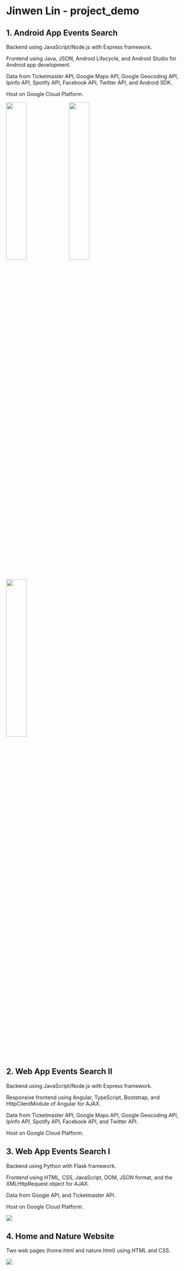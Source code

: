 # Jinwen Lin - project_demo


## 1. Android App Events Search

<p>Backend using JavaScript/Node.js with Express framework.</p>
<p>Frontend using Java, JSON, Android Lifecycle, and Android Studio for Android app development.</p>
<p>Data from Ticketmaster API, Google Maps API, Google Geocoding API, Ipinfo API, Spotify API, Facebook API, Twitter API, and Android SDK.</p>
<p>Host on Google Cloud Platform.</p>

<p>
  <img src="https://github.com/wen3999/project_demo/blob/main/public/9_1.gif" width="33%"></img>
  <img src="https://github.com/wen3999/project_demo/blob/main/public/9_2.gif" width="33%"></img>
  <img src="https://github.com/wen3999/project_demo/blob/main/public/9_3.gif" width="33%"></img>
</p>


## 2. Web App Events Search II

<p>Backend using JavaScript/Node.js with Express framework.</p>
<p>Responsive frontend using Angular, TypeScript, Bootstrap, and HttpClientModule of Angular for AJAX.</p>
<p>Data from Ticketmaster API, Google Maps API, Google Geocoding API, Ipinfo API, Spotify API, Facebook API, and Twitter API.</p>
<p>Host on Google Cloud Platform.</p>


## 3. Web App Events Search I

<p>Backend using Python with Flask framework.</p>
<p>Frontend using HTML, CSS, JavaScript, DOM, JSON format, and the XMLHttpRequest object for AJAX.</p>
<p>Data from Google API, and Ticketmaster API.</p>
<p>Host on Google Cloud Platform.</p>

![](https://github.com/wen3999/project_demo/blob/main/public/6.gif)


## 4. Home and Nature Website

<p>Two web pages (home.html and nature.html) using HTML and CSS.</p>

![](https://github.com/wen3999/project_demo/blob/main/public/3.gif)
